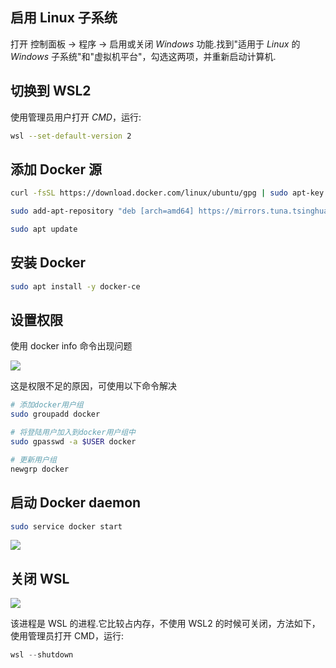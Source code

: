 <!--
 * @Description: 
 * @Version: 1.0
 * @Autor: DaLao
 * @Email: dalao_li@163.com
 * @Date: 2021-01-16 17:59:34
 * @LastEditors: DaLao
 * @LastEditTime: 2022-03-18 22:44:33
-->


## 启用 Linux 子系统

打开 控制面板 -> 程序 -> 启用或关闭 $Windows$ 功能.找到"适用于 $Linux$ 的 $Windows$ 子系统"和"虚拟机平台"，勾选这两项，并重新启动计算机.


## 切换到 WSL2

使用管理员用户打开 $CMD$，运行:

```sh
wsl --set-default-version 2
```


## 添加 Docker 源

```sh
curl -fsSL https://download.docker.com/linux/ubuntu/gpg | sudo apt-key add -

sudo add-apt-repository "deb [arch=amd64] https://mirrors.tuna.tsinghua.edu.cn/docker-ce/linux/ubuntu $(lsb_release -cs) stable"

sudo apt update
```


## 安装 Docker

```sh
sudo apt install -y docker-ce
```


## 设置权限

使用 docker info 命令出现问题

![](https://cdn.hurra.ltd/img/20200721210505.png)

这是权限不足的原因，可使用以下命令解决

```sh
# 添加docker用户组
sudo groupadd docker

# 将登陆用户加入到docker用户组中
sudo gpasswd -a $USER docker

# 更新用户组
newgrp docker
```


## 启动 Docker daemon

```sh
sudo service docker start
```

![](https://cdn.hurra.ltd/img/20200721210744.png)


## 关闭 WSL

![](https://cdn.hurra.ltd/img/20200721211633.png)

该进程是 WSL 的进程.它比较占内存，不使用 WSL2 的时候可关闭，方法如下，使用管理员打开 CMD，运行:

```s
wsl --shutdown
```


